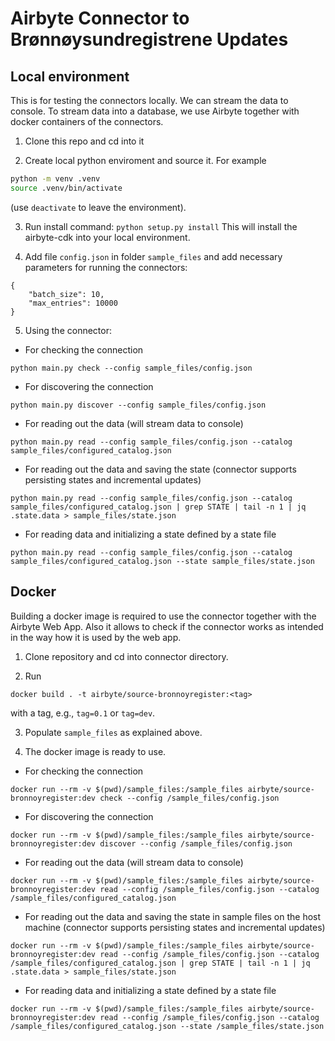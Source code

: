 # Airbyte Connector to Brønnøysundregistrene Updates 

## Local environment

This is for testing the connectors locally. We can stream the data to console. To stream 
data into a database, we use Airbyte together with docker containers of the connectors.

1. Clone this repo and cd into it

2. Create local python enviroment and source it. For example

```bash
python -m venv .venv
source .venv/bin/activate
```

(use `deactivate` to leave the environment).

3. Run install command: `python setup.py install`
This will install the airbyte-cdk into your local environment.

4. Add file `config.json` in folder `sample_files` and add necessary parameters for running the connectors:

```
{
    "batch_size": 10,
    "max_entries": 10000
}
```

5. Using the connector:

- For checking the connection
``` 
python main.py check --config sample_files/config.json
```

- For discovering the connection

``` 
python main.py discover --config sample_files/config.json
```

- For reading out the data (will stream data to console)
```
python main.py read --config sample_files/config.json --catalog sample_files/configured_catalog.json
```

- For reading out the data and saving the state (connector supports persisting states and incremental updates)
```
python main.py read --config sample_files/config.json --catalog sample_files/configured_catalog.json | grep STATE | tail -n 1 | jq .state.data > sample_files/state.json
```

- For reading data and initializing a state defined by a state file
```
python main.py read --config sample_files/config.json --catalog sample_files/configured_catalog.json --state sample_files/state.json
```


## Docker 

Building a docker image is required to use the connector together with the Airbyte Web App.
Also it allows to check if the connector works as intended in the way how it is used by the web app.

1. Clone repository and cd into connector directory.

2. Run 

```
docker build . -t airbyte/source-bronnoyregister:<tag>
```
with a tag, e.g., `tag=0.1` or `tag=dev`.

3. Populate `sample_files` as explained above.

4. The docker image is ready to use.

- For checking the connection
```
docker run --rm -v $(pwd)/sample_files:/sample_files airbyte/source-bronnoyregister:dev check --config /sample_files/config.json
```
- For discovering the connection
```
docker run --rm -v $(pwd)/sample_files:/sample_files airbyte/source-bronnoyregister:dev discover --config /sample_files/config.json
```
- For reading out the data (will stream data to console)
```
docker run --rm -v $(pwd)/sample_files:/sample_files airbyte/source-bronnoyregister:dev read --config /sample_files/config.json --catalog /sample_files/configured_catalog.json
```
- For reading out the data and saving the state in sample files on the host machine (connector supports persisting states and incremental updates)
```
docker run --rm -v $(pwd)/sample_files:/sample_files airbyte/source-bronnoyregister:dev read --config /sample_files/config.json --catalog /sample_files/configured_catalog.json | grep STATE | tail -n 1 | jq .state.data > sample_files/state.json
```
- For reading data and initializing a state defined by a state file
```
docker run --rm -v $(pwd)/sample_files:/sample_files airbyte/source-bronnoyregister:dev read --config /sample_files/config.json --catalog /sample_files/configured_catalog.json --state /sample_files/state.json
```